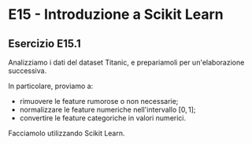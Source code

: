 # E15 - Introduzione a Scikit Learn

## Esercizio E15.1

Analizziamo i dati del dataset Titanic, e prepariamoli per un'elaborazione successiva.

In particolare, proviamo a:

* rimuovere le feature rumorose o non necessarie;
* normalizzare le feature numeriche nell'intervallo $[0, 1]$;
* convertire le feature categoriche in valori numerici.

Facciamolo utilizzando Scikit Learn.
